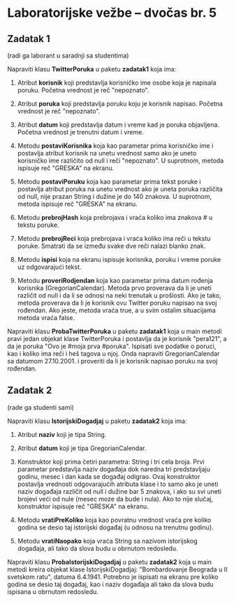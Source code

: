 # Laboratorijske vežbe – dvočas br. 5

## Zadatak 1
(radi ga laborant u saradnji sa studentima)

Napraviti klasu **TwitterPoruka** u paketu **zadatak1** koja ima:

1. Atribut **korisnik** koji predstavlja korisničko ime osobe koja je napisala poruku. Početna vrednost je reč "nepoznato".

2. Atribut **poruka** koji predstavlja poruku koju je korisnik napisao. Početna vrednost je reč "nepoznato".

3. Atribut **datum** koji predstavlja datum i vreme kad je poruka objavljena. Početna vrednost je trenutni datum i vreme.

4. Metodu **postaviKorisnika** koja kao parametar prima korisničko ime i postavlja atribut korisnik na unetu vrednost samo ako je uneto korisničko ime različito od null i reči "nepoznato". U suprotnom, metoda ispisuje reč "GRESKA" na ekranu.

5. Metodu **postaviPoruku** koja kao parametar prima tekst poruke i postavlja atribut poruka na unetu vrednost ako je uneta poruka različita od null, nije prazan String i dužine je do 140 znakova. U suprotnom, metoda ispisuje reč "GRESKA" na ekranu. 

6. Metodu **prebrojHash** koja prebrojava i vraća koliko ima znakova # u tekstu poruke. 

7. Metodu **prebrojReci** koja prebrojava i vraća koliko ima reči u tekstu poruke. Smatrati da se između svake dve reči nalazi blanko znak.

8. Metodu **ispisi** koja na ekranu ispisuje korisnika, poruku i vreme poruke uz odgovarajući tekst. 

9. Metodu **proveriRodjendan** koja kao parametar prima datum rođenja korisnika (GregorianCalendar). Metoda prvo proverava da li je uneti različit od null i da li se odnosi na neki trenutak u prošlosti. Ako je tako, metoda proverava da li je korisnik ovu Twitter poruku napisao na svoj rođendan. Ako jeste, metoda vraća true, a u svim ostalim situacijama metoda vraća false.

Napraviti klasu **ProbaTwitterPoruka** u paketu **zadatak1** koja u main metodi pravi jedan objekat klase TwitterPoruka i postavlja da je korisnik "pera121", a da je poruka "Ovo je #moja prva #poruka". Ispisati sve podatke o poruci, kao i koliko ima reči i heš tagova u njoj. Onda napraviti GregorianCalendar sa datumom 27.10.2001. i proveriti da li je korisnik napisao poruku na svoj rođendan.


## Zadatak 2
(rade ga studenti sami)

Napraviti klasu **IstorijskiDogadjaj** u paketu **zadatak2** koja ima:

1. Atribut **naziv** koji je tipa String.

2. Atribut **datum** koji je tipa GregorianCalendar.

3. Konstruktor koji prima četiri parametra: String i tri cela broja. Prvi parametar predstavlja naziv događaja dok naredna tri predstavljaju godinu, mesec i dan kada se događaj odigrao. Ovaj konstruktor postavlja vrednosti odgovarajućih atributa klase i to samo ako je uneti naziv događaja različit od null i dužine bar 5 znakova, i ako su svi uneti brojevi veći od nule (mesec moze da bude i nula). Ako to nije slučaj, konstruktor ispisuje reč "GRESKA" na ekranu.

4. Metodu **vratiPreKoliko** koja kao povratnu vrednost vraća pre koliko godina se desio taj istorijski događaj (u odnosu na trenutnu godinu).

5. Metodu **vratiNaopako** koja vraća String sa nazivom istorijskog događaja, ali tako da slova budu u obrnutom redosledu.

Napraviti klasu **ProbaIstorijskiDogadjaj** u paketu **zadatak2** koja u main metodi kreira objekat klase IstorijskiDogadjaj: "Bombardovanje Beograda u II svetskom ratu", datuma 6.4.1941. Potrebno je ispisati na ekranu pre koliko godina se desio taj događaj, kao i naziv događaja ali tako da slova budu ispisana u obrnutom redosledu.
